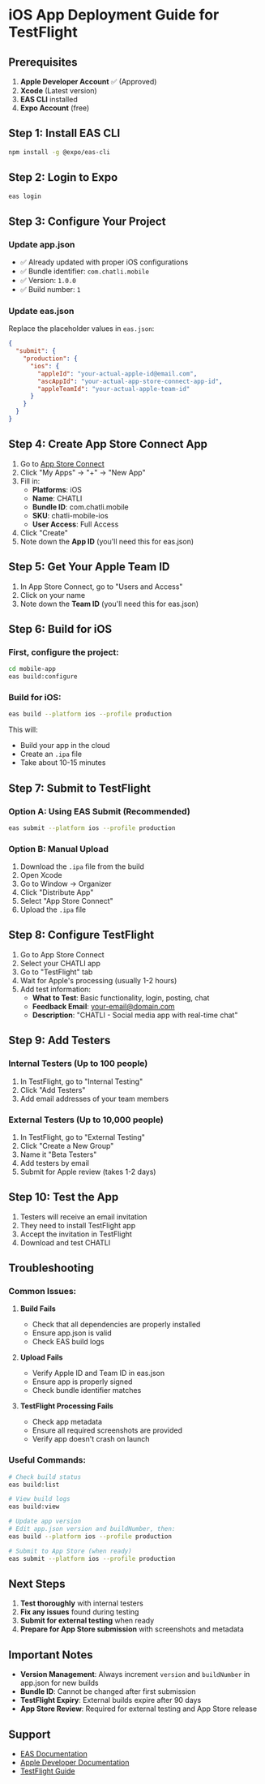 # iOS App Deployment Guide for TestFlight

## Prerequisites

1. **Apple Developer Account** ✅ (Approved)
2. **Xcode** (Latest version)
3. **EAS CLI** installed
4. **Expo Account** (free)

## Step 1: Install EAS CLI

```bash
npm install -g @expo/eas-cli
```

## Step 2: Login to Expo

```bash
eas login
```

## Step 3: Configure Your Project

### Update app.json
- ✅ Already updated with proper iOS configurations
- ✅ Bundle identifier: `com.chatli.mobile`
- ✅ Version: `1.0.0`
- ✅ Build number: `1`

### Update eas.json
Replace the placeholder values in `eas.json`:

```json
{
  "submit": {
    "production": {
      "ios": {
        "appleId": "your-actual-apple-id@email.com",
        "ascAppId": "your-actual-app-store-connect-app-id",
        "appleTeamId": "your-actual-apple-team-id"
      }
    }
  }
}
```

## Step 4: Create App Store Connect App

1. Go to [App Store Connect](https://appstoreconnect.apple.com)
2. Click "My Apps" → "+" → "New App"
3. Fill in:
   - **Platforms**: iOS
   - **Name**: CHATLI
   - **Bundle ID**: com.chatli.mobile
   - **SKU**: chatli-mobile-ios
   - **User Access**: Full Access
4. Click "Create"
5. Note down the **App ID** (you'll need this for eas.json)

## Step 5: Get Your Apple Team ID

1. In App Store Connect, go to "Users and Access"
2. Click on your name
3. Note down the **Team ID** (you'll need this for eas.json)

## Step 6: Build for iOS

### First, configure the project:
```bash
cd mobile-app
eas build:configure
```

### Build for iOS:
```bash
eas build --platform ios --profile production
```

This will:
- Build your app in the cloud
- Create an `.ipa` file
- Take about 10-15 minutes

## Step 7: Submit to TestFlight

### Option A: Using EAS Submit (Recommended)
```bash
eas submit --platform ios --profile production
```

### Option B: Manual Upload
1. Download the `.ipa` file from the build
2. Open Xcode
3. Go to Window → Organizer
4. Click "Distribute App"
5. Select "App Store Connect"
6. Upload the `.ipa` file

## Step 8: Configure TestFlight

1. Go to App Store Connect
2. Select your CHATLI app
3. Go to "TestFlight" tab
4. Wait for Apple's processing (usually 1-2 hours)
5. Add test information:
   - **What to Test**: Basic functionality, login, posting, chat
   - **Feedback Email**: your-email@domain.com
   - **Description**: "CHATLI - Social media app with real-time chat"

## Step 9: Add Testers

### Internal Testers (Up to 100 people)
1. In TestFlight, go to "Internal Testing"
2. Click "Add Testers"
3. Add email addresses of your team members

### External Testers (Up to 10,000 people)
1. In TestFlight, go to "External Testing"
2. Click "Create a New Group"
3. Name it "Beta Testers"
4. Add testers by email
5. Submit for Apple review (takes 1-2 days)

## Step 10: Test the App

1. Testers will receive an email invitation
2. They need to install TestFlight app
3. Accept the invitation in TestFlight
4. Download and test CHATLI

## Troubleshooting

### Common Issues:

1. **Build Fails**
   - Check that all dependencies are properly installed
   - Ensure app.json is valid
   - Check EAS build logs

2. **Upload Fails**
   - Verify Apple ID and Team ID in eas.json
   - Ensure app is properly signed
   - Check bundle identifier matches

3. **TestFlight Processing Fails**
   - Check app metadata
   - Ensure all required screenshots are provided
   - Verify app doesn't crash on launch

### Useful Commands:

```bash
# Check build status
eas build:list

# View build logs
eas build:view

# Update app version
# Edit app.json version and buildNumber, then:
eas build --platform ios --profile production

# Submit to App Store (when ready)
eas submit --platform ios --profile production
```

## Next Steps

1. **Test thoroughly** with internal testers
2. **Fix any issues** found during testing
3. **Submit for external testing** when ready
4. **Prepare for App Store submission** with screenshots and metadata

## Important Notes

- **Version Management**: Always increment `version` and `buildNumber` in app.json for new builds
- **Bundle ID**: Cannot be changed after first submission
- **TestFlight Expiry**: External builds expire after 90 days
- **App Store Review**: Required for external testing and App Store release

## Support

- [EAS Documentation](https://docs.expo.dev/eas/)
- [Apple Developer Documentation](https://developer.apple.com/documentation/)
- [TestFlight Guide](https://developer.apple.com/testflight/) 